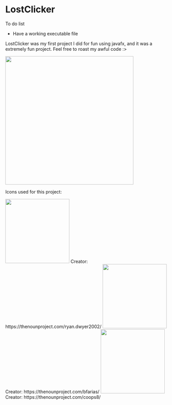 # LostClicker
To do list
- Have a working executable file

LostClicker was my first project I did for fun using javafx, and it was a extremely fun project. Feel free to roast my awful code :>

<img src="https://user-images.githubusercontent.com/113804442/226077186-01bae01e-cd04-4cd1-85d8-43a1e107c092.png" width=400 />

Icons used for this project:

<img src="https://user-images.githubusercontent.com/113804442/224515300-e5683df5-6155-43e0-87ee-7571f015acb6.png" width="200" />
Creator: https://thenounproject.com/ryan.dwyer2002/
<img src="https://user-images.githubusercontent.com/113804442/224515319-bf47dbfb-3d41-4a50-aab5-af709f14ae32.png" width="200" />
Creator: https://thenounproject.com/bfarias/
<img src="https://user-images.githubusercontent.com/113804442/224515338-b1ebb5ba-4172-4c1f-96d1-0ed9fc642a8d.png" width="200" />
Creator: https://thenounproject.com/coops8/
